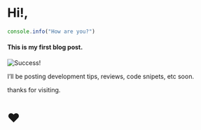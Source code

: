 # Hi!,

```javascript
console.info("How are you?")
```

#### This is my first blog post.

![Success!](https://media.giphy.com/media/vtVpHbnPi9TLa/giphy.gif)

I’ll be posting development tips, reviews, code snipets, etc soon.

thanks for visiting.

# ❤️
